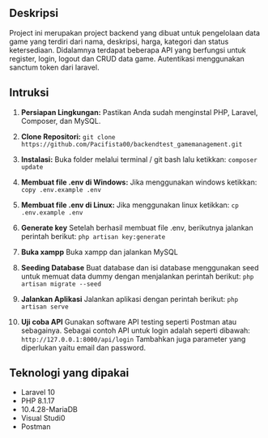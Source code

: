 ## Deskripsi

Project ini merupakan project backend yang dibuat untuk pengelolaan data game yang terdiri dari nama, deskripsi, harga, kategori dan status ketersediaan. Didalamnya terdapat beberapa API yang berfungsi untuk register, login, logout dan CRUD data game. Autentikasi menggunakan sanctum token dari laravel.

## Intruksi

1. **Persiapan Lingkungan:**
   Pastikan Anda sudah menginstal PHP, Laravel, Composer, dan MySQL.

2. **Clone Repositori:**
   `git clone https://github.com/Pacifista00/backendtest_gamemanagement.git`

3. **Instalasi:**
   Buka folder melalui terminal / git bash lalu ketikkan:
   `composer update`

4. **Membuat file .env di Windows:**
   Jika menggunakan windows ketikkan:
   `copy .env.example .env`

5. **Membuat file .env di Linux:**
   Jika menggunakan linux ketikkan:
   `cp .env.example .env`

6. **Generate key**
   Setelah berhasil membuat file .env, berikutnya jalankan perintah berikut:
   `php artisan key:generate`

7. **Buka xampp**
   Buka xampp dan jalankan MySQL
8. **Seeding Database**
   Buat database dan isi database menggunakan seed untuk memuat data dummy dengan menjalankan perintah berikut:
   `php artisan migrate --seed`
9. **Jalankan Aplikasi**
   Jalankan aplikasi dengan perintah berikut:
   `php artisan serve`

10. **Uji coba API**
    Gunakan software API testing seperti Postman atau sebagainya. Sebagai contoh API untuk login adalah seperti dibawah:
    `http://127.0.0.1:8000/api/login` Tambahkan juga parameter yang diperlukan yaitu email dan password.

## Teknologi yang dipakai

-   Laravel 10
-   PHP 8.1.17
-   10.4.28-MariaDB
-   Visual Studi0
-   Postman
